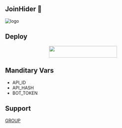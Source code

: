 ## JoinHider 👀

![logo](https://telegra.ph/file/618a1a11f70ec0a3d137d.jpg)

## Deploy

<p align="center"><a href="https://heroku.com/deploy?template=https://github.com/Hydrayt777/join-hider-tg.git"> <img src="https://img.shields.io/badge/Deploy%20To%20Heroku-black?style=for-the-badge&logo=heroku" width="220" height="38.45"/></a></p>

## Manditary Vars 

- API_ID
- API_HASH
- BOT_TOKEN


## Support 
  [GROUP](https://t.me/BotDevlopers)
